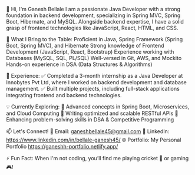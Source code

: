 👋 Hi, I'm Ganesh Bellale
I am a passionate Java Developer with a strong foundation in backend development, specializing in Spring MVC, Spring Boot, Hibernate, and MySQL. Alongside backend expertise, I have a solid grasp of frontend technologies like JavaScript, React, HTML, and CSS.

🚀 What I Bring to the Table:
Proficient in Java, Spring Framework (Spring Boot, Spring MVC), and Hibernate
Strong knowledge of Frontend Development (JavaScript, React, Bootstrap)
Experience working with Databases (MySQL, SQL, PL/SQL)
Well-versed in Git, AWS, and Mockito
Hands-on experience in DSA (Data Structures & Algorithms)

💼 Experience:
✅ Completed a 3-month internship as a Java Developer at Innobytes Pvt Ltd, where I worked on backend development and database management.
✅ Built multiple projects, including full-stack applications integrating frontend and backend technologies.

💡 Currently Exploring:
📌 Advanced concepts in Spring Boot, Microservices, and Cloud Computing
📌 Writing optimized and scalable RESTful APIs
📌 Enhancing problem-solving skills in DSA & Competitive Programming

📫 Let's Connect!
📧 Email: ganeshbellale45@gmail.com
🔗 LinkedIn: https://www.linkedin.com/in/bellale-ganesh45/
🌐 Portfolio: My Personal Portfolio https://ganeshh-portfolio.netlify.app/

⚡ Fun Fact: When I'm not coding, you’ll find me playing cricket 🏏 or gaming 🎮!
<!---
ganesh-b45/ganesh-b45 is a ✨ special ✨ repository because its `README.md` (this file) appears on your GitHub profile.
You can click the Preview link to take a look at your changes.
--->
